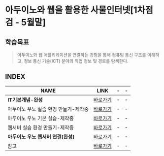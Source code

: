 # 아두이노와 웹을 활용한 사물인터넷[1차점검 - 5월말]

학습목표
---
> 아두이노와 웹 애플리케이션을 연결하는 경험을 통해 컴퓨팅 통신 구조를 이해하고, 정보 통신 기술(ICT) 분야의 직업 정보 및 경로를 탐색한다.

INDEX
---
|NAME|LINK|-|-|
|-|-|-|-|
|**IT기본개념-완성**|[바로가기](DOCUMENT/01_INFO)|-|-|
|아두이노 우노 실습 환경 만들기-제작중|[바로가기]()|-|-|
|아두이노 우노 기본 실습-제작중|[바로가기](DOCUMENT/03_아두이노_실습)|-|-|
|웹서버 실습 환경 만들기-제작중|[바로가기]()|-|-|
|**아두이노 우노 웹서버 연결[완성]**|[바로가기](DOCUMENT/05_아두이노_웹_실습)|-|-|
|참고|[바로가기]()|-|-|
